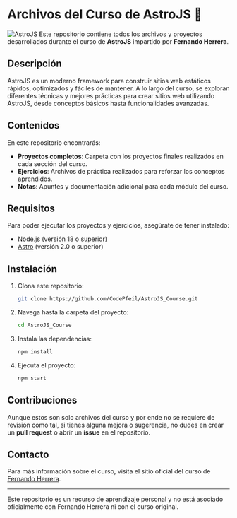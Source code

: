 # Archivos del Curso de AstroJS 🚀
![AstroJS](https://github.com/CodePfeil/AstroJS_Course/blob/main/AstroJS.png)
Este repositorio contiene todos los archivos y proyectos desarrollados durante el curso de **AstroJS** impartido por **Fernando Herrera**. 

## Descripción

AstroJS es un moderno framework para construir sitios web estáticos rápidos, optimizados y fáciles de mantener. A lo largo del curso, se exploran diferentes técnicas y mejores prácticas para crear sitios web utilizando AstroJS, desde conceptos básicos hasta funcionalidades avanzadas.

## Contenidos

En este repositorio encontrarás:

- **Proyectos completos**: Carpeta con los proyectos finales realizados en cada sección del curso.
- **Ejercicios**: Archivos de práctica realizados para reforzar los conceptos aprendidos.
- **Notas**: Apuntes y documentación adicional para cada módulo del curso.

## Requisitos

Para poder ejecutar los proyectos y ejercicios, asegúrate de tener instalado:

- [Node.js](https://nodejs.org/) (versión 18 o superior)
- [Astro](https://astro.build/) (versión 2.0 o superior)

## Instalación

1. Clona este repositorio:

   ```bash
   git clone https://github.com/CodePfeil/AstroJS_Course.git
   ```

2. Navega hasta la carpeta del proyecto:

   ```bash
   cd AstroJS_Course
   ```

3. Instala las dependencias:

   ```bash
   npm install
   ```

4. Ejecuta el proyecto:

   ```bash
   npm start
   ```

## Contribuciones

Aunque estos son solo archivos del curso y por ende no se requiere de revisión como tal, si tienes alguna mejora o sugerencia, no dudes en crear un **pull request** o abrir un **issue** en el repositorio.

## Contacto

Para más información sobre el curso, visita el sitio oficial del curso de [Fernando Herrera](https://fernando-herrera.com/).

---

Este repositorio es un recurso de aprendizaje personal y no está asociado oficialmente con Fernando Herrera ni con el curso original.
